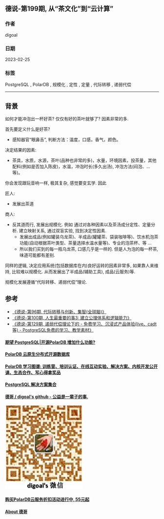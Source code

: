 ## 德说-第199期, 从“茶文化”到“云计算”  
                          
### 作者                          
digoal                          
                          
### 日期                          
2023-02-25                        
                          
### 标签                          
PostgreSQL , PolarDB , 规模化 , 定性 , 定量 , 代际转移 , 递弱代偿         
                          
----                          
                          
## 背景  
如何才能冲泡出一杯好茶? 仅仅有好的茶叶就够了? 因素非常的多.    
  
首先要定义什么是好茶?   
- 感知器官“眼鼻舌”, 判断方法：温度，口感，香气，颜色。    
  
决定结果的因素:   
- 茶具，水质，水源，茶叶(品种也非常的多)，水量，环境因素，投茶量，其他配料(例如是否加入陈皮)，水温，冲泡时长(多久出汤), 冲泡方法(闷泡、... 等)。   
  
你会发现跟玩音响一样, 极其复杂, 感觉要变玄学.  因此  
  
匠人:  
- 发展出茶道    
  
商人:   
- 反其道而行, 发展出规模化. 例如 通过对各种因素以及茶汤成分定性、定量分析. 建立映射关系, 通过双盲实验, 找到决定性因素.    
    - 发展出成品(例如罐装乌龙茶)、半成品(罐罐茶、袋装咖啡等)、饮水机泡茶功能(自动根据茶叶类型、茶量选择水温水量等)、专业的泡茶杯、等 ...    
    - 所以我们买到的每一瓶乌龙茶, 口感几乎是一样的.  但是人为泡的每一杯茶, 味道可能都有差别.    
  
同样的逻辑, 决定应用系统(包括数据库在内)良好运转的因素非常多, 如果靠人来维持, 比较难以规模化. 从而发展出了半成品(辅助工具), 成品(云服务)等.  
  
规模化发展遵循“代际转移、递弱代偿”理论.   
  
## 参考  
- [《德说-第96期, 代际转移与创新、集智(全球脑)》](../202205/20220514_03.md)    
- [《德说-第100期, 人生最重要的事3: 建立公理体系和逻辑能力》](../202206/20220610_01.md)    
- [《德说-第129期, 递弱代偿理论下的 - 免费学习、沉浸式产品体验(live、cadt等) - PostgreSQL免费的学习、教学素材》](../202208/20220824_02.md)    
  
    
  
#### [期望 PostgreSQL|开源PolarDB 增加什么功能?](https://github.com/digoal/blog/issues/76 "269ac3d1c492e938c0191101c7238216")
  
  
#### [PolarDB 云原生分布式开源数据库](https://github.com/ApsaraDB "57258f76c37864c6e6d23383d05714ea")
  
  
#### [PolarDB 学习图谱: 训练营、培训认证、在线互动实验、解决方案、内核开发公开课、生态合作、写心得拿奖品](https://www.aliyun.com/database/openpolardb/activity "8642f60e04ed0c814bf9cb9677976bd4")
  
  
#### [PostgreSQL 解决方案集合](../201706/20170601_02.md "40cff096e9ed7122c512b35d8561d9c8")
  
  
#### [德哥 / digoal's github - 公益是一辈子的事.](https://github.com/digoal/blog/blob/master/README.md "22709685feb7cab07d30f30387f0a9ae")
  
  
![digoal's wechat](../pic/digoal_weixin.jpg "f7ad92eeba24523fd47a6e1a0e691b59")
  
  
#### [购买PolarDB云服务折扣活动进行中, 55元起](https://www.aliyun.com/activity/new/polardb-yunparter?userCode=bsb3t4al "e0495c413bedacabb75ff1e880be465a")
  
  
#### [About 德哥](https://github.com/digoal/blog/blob/master/me/readme.md "a37735981e7704886ffd590565582dd0")
  
